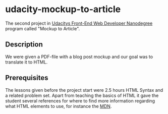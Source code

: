 # udacity-mockup-to-article
The second project in [Udacitys Front-End Web Developer Nanodegree](https://www.udacity.com/course/front-end-web-developer-nanodegree--nd001) program called "Mockup to Article".

## Description
We were given a PDF-file with a blog post mockup and our goal was to translate it to HTML.

## Prerequisites
The lessons given before the project start were 2.5 hours HTML Syntax and a related problem set. Apart from teaching the basics of HTML it gave the student several references for where to find more information regarding what HTML elements to use, for instance the [MDN](https://developer.mozilla.org/en-US/docs/Web/HTML/Element).
